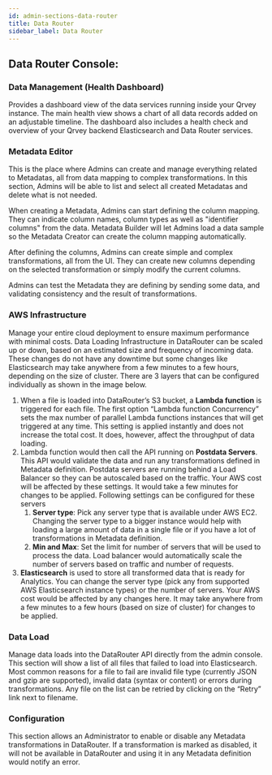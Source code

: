 ```yaml
---
id: admin-sections-data-router
title: Data Router
sidebar_label: Data Router
---
```

<div style={{textAlign: "justify"}}>

## Data Router Console:

### Data Management (Health Dashboard)

Provides a dashboard view of the data services running inside your Qrvey instance. The main health view shows a chart of all data records added on an adjustable timeline. The dashboard also includes a health check and overview of your Qrvey backend Elasticsearch and Data Router services.

### Metadata Editor

This is the place where Admins can create and manage everything related to Metadatas, all from data mapping to complex transformations. In this section, Admins will be able to list and select all created Metadatas and delete what is not needed.

When creating a Metadata, Admins can start defining the column mapping. They can indicate column names, column types as well as "identifier columns" from the data. Metadata Builder will let Admins load a data sample so the Metadata Creator can create the column mapping automatically.

After defining the columns, Admins can create simple and complex transformations, all from the UI. They can create new columns depending on the selected transformation or simply modify the current columns.

Admins can test the Metadata they are defining by sending some data, and validating consistency and the result of transformations.

### AWS Infrastructure

Manage your entire cloud deployment to ensure maximum performance with minimal costs. Data Loading Infrastructure in DataRouter can be scaled up or down, based on an estimated size and frequency of incoming data. These changes do not have any downtime but some changes like Elasticsearch may take anywhere from a few minutes to a few hours, depending on the size of cluster. There are 3 layers that can be configured individually as shown in the image below.

1.  When a file is loaded into DataRouter’s S3 bucket, a **Lambda function** is triggered for each file. The first option “Lambda function Concurrency” sets the max number of parallel Lambda functions instances that will get triggered at any time. This setting is applied instantly and does not increase the total cost. It does, however, affect the throughput of data loading.
2.  Lambda function would then call the API running on **Postdata Servers**. This API would validate the data and run any transformations defined in Metadata definition. Postdata servers are running behind a Load Balancer so they can be autoscaled based on the traffic. Your AWS cost will be affected by these settings. It would take a few minutes for changes to be applied. Following settings can be configured for these servers
    1.  **Server type**: Pick any server type that is available under AWS EC2. Changing the server type to a bigger instance would help with loading a large amount of data in a single file or if you have a lot of transformations in Metadata definition.
    2.  **Min and Max**: Set the limit for number of servers that will be used to process the data. Load balancer would automatically scale the number of servers based on traffic and number of requests.
3.  **Elasticsearch** is used to store all transformed data that is ready for Analytics. You can change the server type (pick any from supported AWS Elasticsearch instance types) or the number of servers. Your AWS cost would be affected by any changes here. It may take anywhere from a few minutes to a few hours (based on size of cluster) for changes to be applied.

### Data Load

Manage data loads into the DataRouter API directly from the admin console. This section will show a list of all files that failed to load into Elasticsearch. Most common reasons for a file to fail are invalid file type (currently JSON and gzip are supported), invalid data (syntax or content) or errors during transformations. Any file on the list can be retried by clicking on the “Retry” link next to filename. 

### Configuration

This section allows an Administrator to enable or disable any Metadata transformations in DataRouter. If a transformation is marked as disabled, it will not be available in DataRouter and using it in any Metadata definition would notify an error.
</div>